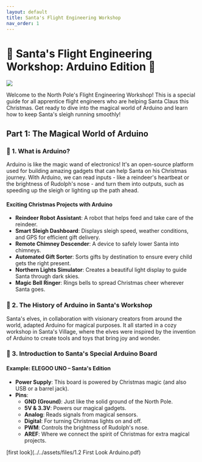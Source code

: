 ```yaml
---
layout: default
title: Santa's Flight Engineering Workshop
nav_order: 1
---
```


# 🎄 Santa's Flight Engineering Workshop: Arduino Edition 🎅

![](../../assets/images/satw.png)

Welcome to the North Pole's Flight Engineering Workshop! This is a special guide for all apprentice flight engineers who are helping Santa Claus this Christmas. Get ready to dive into the magical world of Arduino and learn how to keep Santa's sleigh running smoothly!

## Part 1: The Magical World of Arduino

### 🌟 1. What is Arduino?

Arduino is like the magic wand of electronics! It's an open-source platform used for building amazing gadgets that can help Santa on his Christmas journey. With Arduino, we can read inputs - like a reindeer's heartbeat or the brightness of Rudolph's nose - and turn them into outputs, such as speeding up the sleigh or lighting up the path ahead.

#### Exciting Christmas Projects with Arduino

- **Reindeer Robot Assistant**: A robot that helps feed and take care of the reindeer.
- **Smart Sleigh Dashboard**: Displays sleigh speed, weather conditions, and GPS for efficient gift delivery.
- **Remote Chimney Descender**: A device to safely lower Santa into chimneys.
- **Automated Gift Sorter**: Sorts gifts by destination to ensure every child gets the right present.
- **Northern Lights Simulator**: Creates a beautiful light display to guide Santa through dark skies.
- **Magic Bell Ringer**: Rings bells to spread Christmas cheer wherever Santa goes.

### 🌟 2. The History of Arduino in Santa's Workshop

Santa's elves, in collaboration with visionary creators from around the world, adapted Arduino for magical purposes. It all started in a cozy workshop in Santa's Village, where the elves were inspired by the invention of Arduino to create tools and toys that bring joy and wonder.

### 🌟 3. Introduction to Santa's Special Arduino Board

#### Example: ELEGOO UNO – Santa's Edition

- **Power Supply**: This board is powered by Christmas magic (and also USB or a barrel jack).
- **Pins**:
  - **GND (Ground)**: Just like the solid ground of the North Pole.
  - **5V & 3.3V**: Powers our magical gadgets.
  - **Analog**: Reads signals from magical sensors.
  - **Digital**: For turning Christmas lights on and off.
  - **PWM**: Controls the brightness of Rudolph's nose.
  - **AREF**: Where we connect the spirit of Christmas for extra magical projects.

[first look](../../assets/files/1.2 First Look Arduino.pdf)
